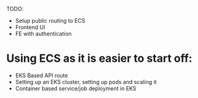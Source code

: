 TODO:
* Setup public routing to ECS
* Frontend UI
* FE with authentication


# Using ECS as it is easier to start off:
* EKS Based API route
* Setting up an EKS cluster, setting up pods and scaling it
* Container based service/job deployment in EKS
